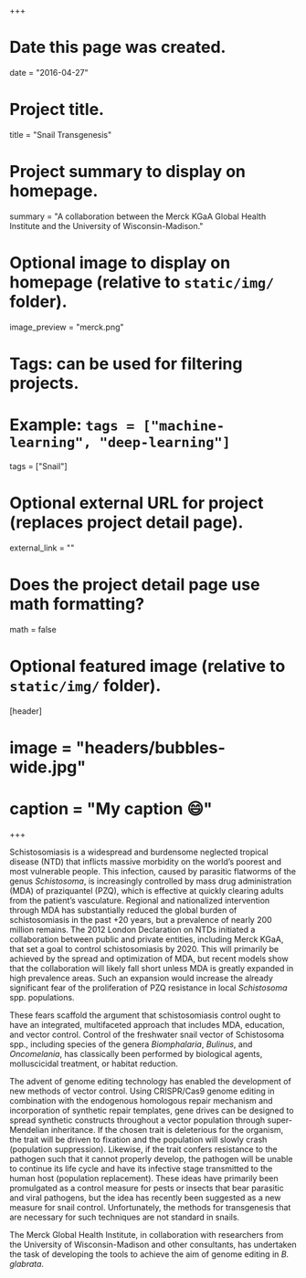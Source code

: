+++
# Date this page was created.
date = "2016-04-27"

# Project title.
title = "Snail Transgenesis"

# Project summary to display on homepage.
summary = "A collaboration between the Merck KGaA Global Health Institute and the University of Wisconsin-Madison."

# Optional image to display on homepage (relative to `static/img/` folder).
image_preview = "merck.png"

# Tags: can be used for filtering projects.
# Example: `tags = ["machine-learning", "deep-learning"]`
tags = ["Snail"]

# Optional external URL for project (replaces project detail page).
external_link = ""

# Does the project detail page use math formatting?
math = false

# Optional featured image (relative to `static/img/` folder).
[header]
# image = "headers/bubbles-wide.jpg"
# caption = "My caption :smile:"

+++

Schistosomiasis is a widespread and burdensome neglected tropical disease (NTD) that inflicts massive morbidity on the world’s poorest and most vulnerable people. This infection, caused by parasitic flatworms of the genus *Schistosoma*, is increasingly controlled by mass drug administration (MDA) of praziquantel (PZQ), which is effective at quickly clearing adults from the patient’s vasculature. Regional and nationalized intervention through MDA has substantially reduced the global burden of schistosomiasis in the past +20 years, but a prevalence of nearly 200 million remains. The 2012 London Declaration on NTDs initiated a collaboration between public and private entities, including Merck KGaA, that set a goal to control schistosomiasis by 2020. This will primarily be achieved by the spread and optimization of MDA, but recent models show that the collaboration will likely fall short unless MDA is greatly expanded in high prevalence areas. Such an expansion would increase the already significant fear of the proliferation of PZQ resistance in local *Schistosoma* spp. populations.

These fears scaffold the argument that schistosomiasis control ought to have an integrated, multifaceted approach that includes MDA, education, and vector control. Control of the freshwater snail vector of Schistosoma spp., including species of the genera *Biomphalaria*, *Bulinus*, and *Oncomelania*, has classically been performed by biological agents, molluscicidal treatment, or habitat reduction.

The advent of genome editing technology has enabled the development of new methods of vector control. Using CRISPR/Cas9 genome editing in combination with the endogenous homologous repair mechanism and incorporation of synthetic repair templates, gene drives can be designed to spread synthetic constructs throughout a vector population through super-Mendelian inheritance. If the chosen trait is deleterious for the organism, the trait will be driven to fixation and the population will slowly crash (population suppression). Likewise, if the trait confers resistance to the pathogen such that it cannot properly develop, the pathogen will be unable to continue its life cycle and have its infective stage transmitted to the human host (population replacement). These ideas have primarily been promulgated as a control measure for pests or insects that bear parasitic and viral pathogens, but the idea has recently been suggested as a new measure for snail control. Unfortunately, the methods for transgenesis that are necessary for such techniques are not standard in snails.

The Merck Global Health Institute, in collaboration with researchers from the University of Wisconsin-Madison and other consultants, has undertaken the task of developing the tools to achieve the aim of genome editing in *B. glabrata*.
